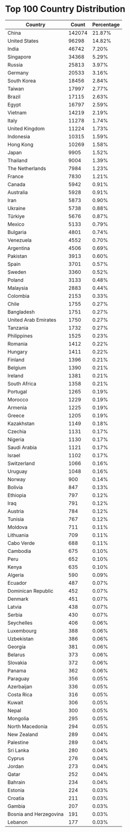 # Top 100 Country Distribution
| Country | Count | Percentage |
|----|----|----|
| China | 142074 | 21.87% |
| United States | 96298 | 14.82% |
| India | 46742 | 7.20% |
| Singapore | 34368 | 5.29% |
| Russia | 25813 | 3.97% |
| Germany | 20533 | 3.16% |
| South Korea | 18456 | 2.84% |
| Taiwan | 17997 | 2.77% |
| Brazil | 17115 | 2.63% |
| Egypt | 16797 | 2.59% |
| Vietnam | 14219 | 2.19% |
| Italy | 11278 | 1.74% |
| United Kingdom | 11224 | 1.73% |
| Indonesia | 10315 | 1.59% |
| Hong Kong | 10269 | 1.58% |
| Japan | 9905 | 1.52% |
| Thailand | 9004 | 1.39% |
| The Netherlands | 7984 | 1.23% |
| France | 7830 | 1.21% |
| Canada | 5942 | 0.91% |
| Australia | 5928 | 0.91% |
| Iran | 5873 | 0.90% |
| Ukraine | 5738 | 0.88% |
| Türkiye | 5676 | 0.87% |
| Mexico | 5133 | 0.79% |
| Bulgaria | 4801 | 0.74% |
| Venezuela | 4552 | 0.70% |
| Argentina | 4506 | 0.69% |
| Pakistan | 3913 | 0.60% |
| Spain | 3701 | 0.57% |
| Sweden | 3360 | 0.52% |
| Poland | 3133 | 0.48% |
| Malaysia | 2883 | 0.44% |
| Colombia | 2153 | 0.33% |
| Chile | 1755 | 0.27% |
| Bangladesh | 1751 | 0.27% |
| United Arab Emirates | 1750 | 0.27% |
| Tanzania | 1732 | 0.27% |
| Philippines | 1525 | 0.23% |
| Romania | 1412 | 0.22% |
| Hungary | 1411 | 0.22% |
| Finland | 1396 | 0.21% |
| Belgium | 1390 | 0.21% |
| Ireland | 1381 | 0.21% |
| South Africa | 1358 | 0.21% |
| Portugal | 1265 | 0.19% |
| Morocco | 1229 | 0.19% |
| Armenia | 1225 | 0.19% |
| Greece | 1205 | 0.19% |
| Kazakhstan | 1149 | 0.18% |
| Czechia | 1131 | 0.17% |
| Nigeria | 1130 | 0.17% |
| Saudi Arabia | 1121 | 0.17% |
| Israel | 1102 | 0.17% |
| Switzerland | 1066 | 0.16% |
| Uruguay | 1048 | 0.16% |
| Norway | 900 | 0.14% |
| Bolivia | 847 | 0.13% |
| Ethiopia | 797 | 0.12% |
| Iraq | 791 | 0.12% |
| Austria | 784 | 0.12% |
| Tunisia | 767 | 0.12% |
| Moldova | 711 | 0.11% |
| Lithuania | 709 | 0.11% |
| Cabo Verde | 688 | 0.11% |
| Cambodia | 675 | 0.10% |
| Peru | 652 | 0.10% |
| Kenya | 635 | 0.10% |
| Algeria | 590 | 0.09% |
| Ecuador | 487 | 0.07% |
| Dominican Republic | 452 | 0.07% |
| Denmark | 451 | 0.07% |
| Latvia | 438 | 0.07% |
| Serbia | 430 | 0.07% |
| Seychelles | 406 | 0.06% |
| Luxembourg | 388 | 0.06% |
| Uzbekistan | 386 | 0.06% |
| Georgia | 381 | 0.06% |
| Belarus | 373 | 0.06% |
| Slovakia | 372 | 0.06% |
| Panama | 362 | 0.06% |
| Paraguay | 356 | 0.05% |
| Azerbaijan | 336 | 0.05% |
| Costa Rica | 316 | 0.05% |
| Kuwait | 306 | 0.05% |
| Nepal | 300 | 0.05% |
| Mongolia | 295 | 0.05% |
| North Macedonia | 294 | 0.05% |
| New Zealand | 289 | 0.04% |
| Palestine | 289 | 0.04% |
| Sri Lanka | 280 | 0.04% |
| Cyprus | 276 | 0.04% |
| Jordan | 273 | 0.04% |
| Qatar | 252 | 0.04% |
| Bahrain | 234 | 0.04% |
| Estonia | 224 | 0.03% |
| Croatia | 211 | 0.03% |
| Gambia | 207 | 0.03% |
| Bosnia and Herzegovina | 191 | 0.03% |
| Lebanon | 177 | 0.03% |
